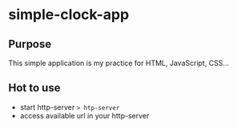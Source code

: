 # simple-clock-app

## Purpose
This simple application is my practice for HTML, JavaScript, CSS...


## Hot to use
- start http-server `> htp-server`
- access available url in your http-server